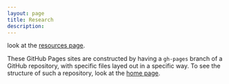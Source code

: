 ```yaml
---
layout: page
title: Research
description: 
---
```


look at the [resources page](pages/resources.html).

These GitHub Pages sites are constructed by having a `gh-pages` branch
of a GitHub repository, with specific files layed out in a specific
way. To see the structure of such a repository, look at the
[home page](http://daviddralle.com/index.html).